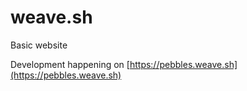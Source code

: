 # weave.sh
Basic website

Development happening on [https://pebbles.weave.sh](https://pebbles.weave.sh)
